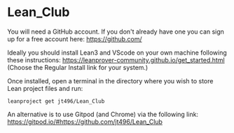 # Lean_Club

You will need a GitHub account. If you don't already have one you can sign up for a free account here: https://github.com/

Ideally you should install Lean3 and VScode on your own machine following these instructions: https://leanprover-community.github.io/get_started.html
(Choose the Regular Install link for your system.)

Once installed, open a terminal in the directory where you wish to store Lean project files and run:

    leanproject get jt496/Lean_Club


An alternative is to use Gitpod (and Chrome) via the following link: https://gitpod.io/#https://github.com/jt496/Lean_Club
